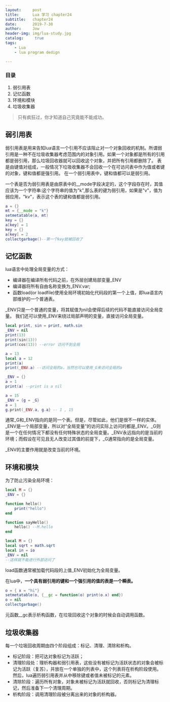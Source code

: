 ```yaml
---
layout:     post
title:      Lua 学习 chapter24
subtitle:   chapter24
date:       2019-7-30
author:     Jow
header-img: img/lua-study.jpg
catalog: 	 true 
tags:
    - Lua
    - lua program dedign

---
```


### 目录
1. 弱引用表
2. 记忆函数
3. 环境和模块
4. 垃圾收集器

> 只有疯狂过，你才知道自己究竟能不能成功。

## 弱引用表
弱引用表是用来告知lua语言一个引用不应该阻止对一个对象回收的机制。所谓弱引用是一种不在垃圾收集器考虑范围内的对象引用。如果一个对象都是所有的引用都是弱引用，那么垃圾回收器就可以回收这个对象，并把所有引用都删除了。
表是由键值对组成，一般情况下垃圾收集器不会回收一个在可访问表中作为值或者键的对象，键和值都是强引用。
在一个弱引用表中，键和值都可以是弱引用。

一个表是否为弱引用表是由原表中的__mode字段决定的，这个字段存在时，其值应该为一个字符串:这个字符串的值为"k",那么表的键为弱引用，如果是"v"，值为弱应用，"kv"，表示这个表的键和值都是弱引用。
```lua
a = {}
mt = {__mode = "k"}
setmetatable(a, mt)
key = {}
a[key] = 1
key = {}
a[key] = 2
collectgarbage()--第一个key就被回收了
```

## 记忆函数
lua语言中处理全局变量的方式：
* 编译器在编译所有代码之前，在外层创建局部变量_ENV
* 编译器将所有自由名称变换为_ENV.var;
* 函数load(or loadfile)使用全局环境初始化代码段的第一个上值，即lua语言内部维护的一个普通表。

_ENV只是一个普通的变量，将其赋值为nil会使得后续的代码不能直接访问全局变量。
我们还可以使用_ENV来绕过局部声明的变量，直接访问全局变量。
```lua
local print, sin = print, math.sin
_ENV = nil
print(13)
print(sin(13))
print(cos(13)) --error 访问不到全局

a = 13
local a = 12
print(a)
print(_ENV.a) --访问全局的a，当然也可以使用_G来访问全局的a

_ENV = {}
a = 1
print(a) --print is a nil

a = 15
_ENV = {g = _G}
a = 1
g.print(_ENV.a, g.a} -- 1 , 15
```
通常_G和_ENV指向的是同一个表。但是，尽管如此，他们是很不一样的实体。_ENV是一个局部变量，所以对“全局变量”的访问实际上访问的都是_ENV。_G则是一个在任何情况下都没有任何特殊状态的全局变量。_ENV永远指向的是当前的环境；而假设在可见且无人改变过其值的前提下，_G通常指向的是全局变量。

_ENV的主要作用就是改变当前的环境。

## 环境和模块
为了防止污染全局环境：

```lua
local M = {}
_ENV = {}

function hello()
	print("hello")
end

function sayHello()
	hello() --M.hello
end

local M = {}
local sqrt = math.sqrt
local in = io
_ENV = nil
--这样就不能进行外部访问了


```

load函数通常被加载代码段的上值_ENV初始化为全局变量。

在lua中，**一个具有弱引用的键和一个强引用的值的表是一个瞬表。**

```lua
o = { x = "hi"}
setmetatable(o, {__gc = function(o) print(o.x) end})
o = nil
collectgarbage()
```
元函数__gc表示析构函数，在垃圾回收这个对象的时候会自动调用函数。

## 垃圾收集器
每一个垃圾回收周期由四个阶段组成：标记、清理、清除和析构。
* 标记阶段：把可达对象标记为活跃；
* 清理阶段处：理析构器和弱引用表，这些没有被标记为活跃状态的对象会被标记为活跃（复苏），并放在一个单独的列表中，这个列表将在析构阶段使用。然后，lua遍历弱引用表并从中移除键或者值未被标记的元素。
* 清除阶段：遍历所有对象，对象未被标记为活跃就回收，否则标记为清理标记，然后准备下一个清理周期。
* 析构阶段：调用清理阶段被分离出来的对象的析构器。




